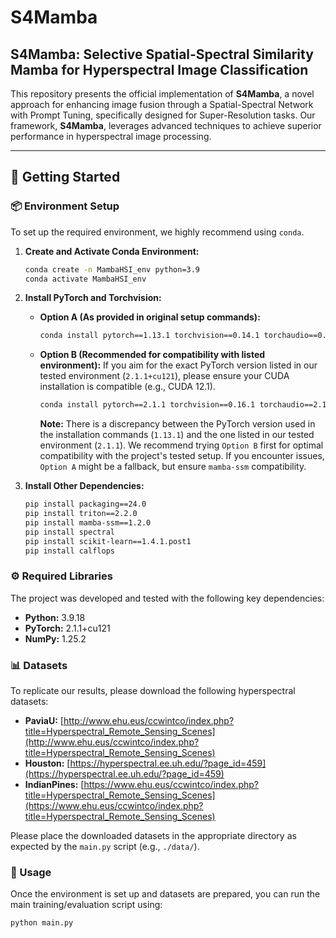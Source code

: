 # S4Mamba
## S4Mamba: Selective Spatial-Spectral Similarity Mamba for Hyperspectral Image Classification

This repository presents the official implementation of **S4Mamba**, a novel approach for enhancing image fusion through a Spatial-Spectral Network with Prompt Tuning, specifically designed for Super-Resolution tasks. Our framework, **S4Mamba**, leverages advanced techniques to achieve superior performance in hyperspectral image processing.

---

## 🚀 Getting Started

### 📦 Environment Setup

To set up the required environment, we highly recommend using `conda`.

1.  **Create and Activate Conda Environment:**
    ```bash
    conda create -n MambaHSI_env python=3.9
    conda activate MambaHSI_env
    ```

2.  **Install PyTorch and Torchvision:**
    *   **Option A (As provided in original setup commands):**
        ```bash
        conda install pytorch==1.13.1 torchvision==0.14.1 torchaudio==0.13.1 pytorch-cuda=11.7 -c pytorch -c nvidia
        ```
    *   **Option B (Recommended for compatibility with listed environment):**
        If you aim for the exact PyTorch version listed in our tested environment (`2.1.1+cu121`), please ensure your CUDA installation is compatible (e.g., CUDA 12.1).
        ```bash
        conda install pytorch==2.1.1 torchvision==0.16.1 torchaudio==2.1.1 pytorch-cuda=12.1 -c pytorch -c nvidia
        ```
        **Note:** There is a discrepancy between the PyTorch version used in the installation commands (`1.13.1`) and the one listed in our tested environment (`2.1.1`). We recommend trying `Option B` first for optimal compatibility with the project's tested setup. If you encounter issues, `Option A` might be a fallback, but ensure `mamba-ssm` compatibility.

3.  **Install Other Dependencies:**
    ```bash
    pip install packaging==24.0
    pip install triton==2.2.0
    pip install mamba-ssm==1.2.0
    pip install spectral
    pip install scikit-learn==1.4.1.post1
    pip install calflops
    ```

### ⚙️ Required Libraries

The project was developed and tested with the following key dependencies:

*   **Python:** 3.9.18
*   **PyTorch:** 2.1.1+cu121
*   **NumPy:** 1.25.2

### 📊 Datasets

To replicate our results, please download the following hyperspectral datasets:

*   **PaviaU:** [http://www.ehu.eus/ccwintco/index.php?title=Hyperspectral_Remote_Sensing_Scenes](http://www.ehu.eus/ccwintco/index.php?title=Hyperspectral_Remote_Sensing_Scenes)
*   **Houston:** [https://hyperspectral.ee.uh.edu/?page_id=459](https://hyperspectral.ee.uh.edu/?page_id=459)
*   **IndianPines:** [https://www.ehu.eus/ccwintco/index.php?title=Hyperspectral_Remote_Sensing_Scenes](https://www.ehu.eus/ccwintco/index.php?title=Hyperspectral_Remote_Sensing_Scenes)

Please place the downloaded datasets in the appropriate directory as expected by the `main.py` script (e.g., `./data/`).

### 🚀 Usage

Once the environment is set up and datasets are prepared, you can run the main training/evaluation script using:

```bash
python main.py
